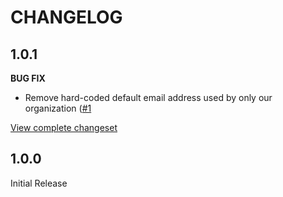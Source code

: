 # CHANGELOG

## 1.0.1

**BUG FIX**

* Remove hard-coded default email address used by only our organization ([#1](https://github.com/advisorycloud/aws-ses/issues/1)

[View complete changeset](https://github.com/advisorycloud/aws-ses/compare/v1.0.0...v1.0.1)

## 1.0.0

Initial Release
